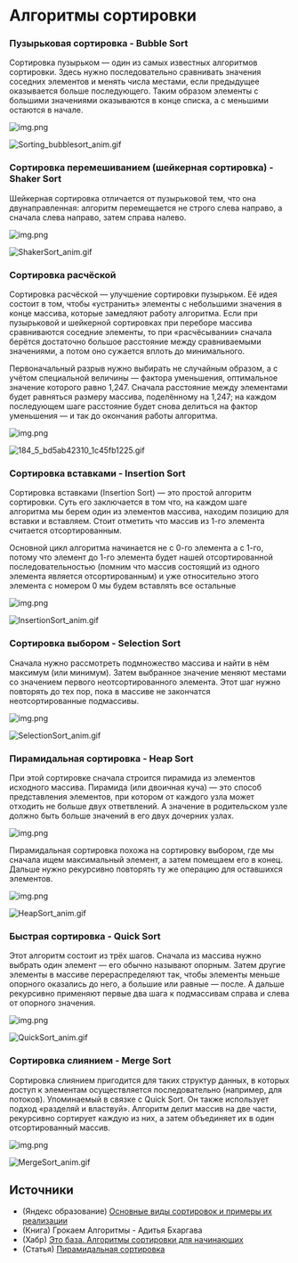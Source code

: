 # Алгоритмы сортировки

### Пузырьковая сортировка - Bubble Sort
Сортировка пузырьком — один из самых известных алгоритмов сортировки. 
Здесь нужно последовательно сравнивать значения соседних элементов и менять
числа местами, если предыдущее оказывается больше последующего. Таким образом
элементы с большими значениями оказываются в конце списка, а с меньшими
остаются в начале. 

![img.png](images/BubbleSort_complexity.png)

![Sorting_bubblesort_anim.gif](images/bubbleSort_anim.gif)

### Сортировка перемешиванием (шейкерная сортировка) - Shaker Sort
Шейкерная сортировка отличается от пузырьковой тем, что она двунаправленная: 
алгоритм перемещается не строго слева направо, а сначала слева направо, затем
справа налево.

![img.png](images/ShakerSort_complexity.png)

![ShakerSort_anim.gif](images/ShakerSort_anim.gif)

### Сортировка расчёской
Сортировка расчёской — улучшение сортировки пузырьком. Её идея состоит в
том, чтобы «устранить» элементы с небольшими значения в конце массива, которые
замедляют работу алгоритма. Если при пузырьковой и шейкерной сортировках
при переборе массива сравниваются соседние элементы, то при «расчёсывании» 
сначала берётся достаточно большое расстояние между сравниваемыми значениями,
а потом оно сужается вплоть до минимального.

Первоначальный разрыв нужно выбирать не случайным образом, а с учётом специальной
величины — фактора уменьшения, оптимальное значение которого равно 1,247.
Сначала расстояние между элементами будет равняться размеру массива, поделённому 
на 1,247; на каждом последующем шаге расстояние будет снова делиться на фактор
уменьшения — и так до окончания работы алгоритма.

![img.png](images/CombSort_complexity.png)

![184_5_bd5ab42310_1c45fb1225.gif](images/CombSort_anim.gif)

### Сортировка вставками - Insertion Sort
Сортировка вставками (Insertion Sort) — это простой алгоритм сортировки. Суть его
заключается в том что, на каждом шаге алгоритма мы берем один из элементов 
массива, находим позицию для вставки и вставляем. Стоит отметить что массив 
из 1-го элемента считается отсортированным.

Основной цикл алгоритма начинается не с 0-го элемента а с 1-го, потому что 
элемент до 1-го элемента будет нашей отсортированной последовательностью (помним
что массив состоящий из одного элемента является отсортированным) и уже относительно
этого элемента с номером 0 мы будем вставлять все остальные

![img.png](images/InsertionSort_complexity.png)

![InsertionSort_anim.gif](images/InsertionSort_anim.gif)

### Сортировка выбором - Selection Sort

Сначала нужно рассмотреть подмножество массива и найти в нём максимум (или минимум).
Затем выбранное значение меняют местами со значением первого неотсортированного 
элемента. Этот шаг нужно повторять до тех пор, пока в массиве не закончатся 
неотсортированные подмассивы.

![img.png](images/SelectionSort_complexity.png)

![SelectionSort_anim.gif](images/SelectionSort_anim.gif)

### Пирамидальная сортировка - Heap Sort
При этой сортировке сначала строится пирамида из элементов исходного массива. 
Пирамида (или двоичная куча) — это способ представления элементов, при котором
от каждого узла может отходить не больше двух ответвлений. А значение в 
родительском узле должно быть больше значений в его двух дочерних узлах.

![img.png](images/HeapSort_tree.png)

Пирамидальная сортировка похожа на сортировку выбором, где мы сначала ищем 
максимальный элемент, а затем помещаем его в конец. Дальше нужно рекурсивно 
повторять ту же операцию для оставшихся элементов.

![img.png](images/HeapSort_complexity.png)

![HeapSort_anim.gif](images/HeapSort_anim.gif)

### Быстрая сортировка - Quick Sort

Этот алгоритм состоит из трёх шагов. Сначала из массива нужно выбрать один 
элемент — его обычно называют опорным. Затем другие элементы в массиве 
перераспределяют так, чтобы элементы меньше опорного оказались до него, а большие 
или равные — после. А дальше рекурсивно применяют первые два шага к подмассивам
справа и слева от опорного значения.

![img.png](images/QuickSort_complexity.png)

![QuickSort_anim.gif](images/QuickSort_anim.gif)

### Сортировка слиянием - Merge Sort

Сортировка слиянием пригодится для таких структур данных, в которых доступ к 
элементам осуществляется последовательно (например, для потоков). Упоминаемый
в связке с Quick Sort. Он также использует подход «разделяй и властвуй». Алгоритм
делит массив на две части, рекурсивно сортирует каждую из них, а затем объединяет
их в один отсортированный массив.

![img.png](images/MergeSort_complexity.png)

![MergeSort_anim.gif](images/MergeSort_anim.gif)

## Источники

* (Яндекс образование) [Основные виды сортировок и примеры их реализации](https://education.yandex.ru/journal/osnovnye-vidy-sortirovok-i-primery-ikh-realizatsii)
* (Книга) Грокаем Алгоритмы - Адитья Бхаргава
* (Хабр) [Это база. Алгоритмы сортировки для начинающих](https://habr.com/ru/companies/selectel/articles/851206/#5)
* (Статья) [Пирамидальная сортировка](https://prog-cpp.ru/sort-pyramid/)